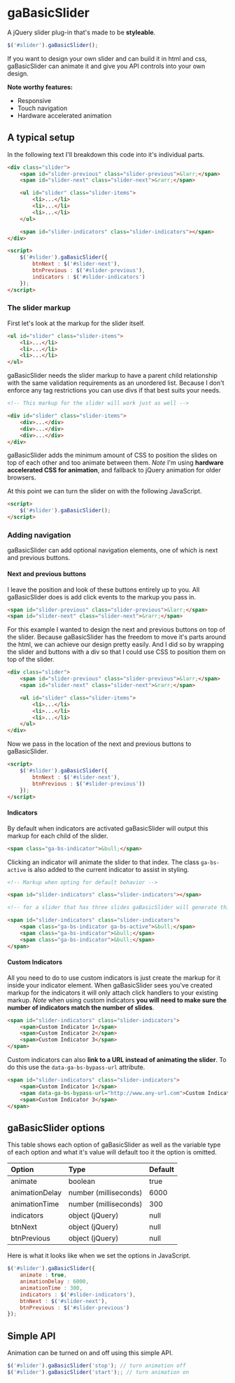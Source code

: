 # gaBasicSlider

A jQuery slider plug-in that's made to be **styleable**.

```javascript
$('#slider').gaBasicSlider();
```

If you want to design your own slider and can build it in html and css, gaBasicSlider can animate it and give you API controls into your own design.

**Note worthy features:**

- Responsive
- Touch navigation
- Hardware accelerated animation

## A typical setup

In the following text I'll breakdown this code into it's individual parts.

```html
<div class="slider">
    <span id="slider-previous" class="slider-previous">&larr;</span>
    <span id="slider-next" class="slider-next">&rarr;</span>

    <ul id="slider" class="slider-items">
        <li>...</li>
        <li>...</li>
        <li>...</li>
    </ul>

    <span id="slider-indicators" class="slider-indicators"></span>
</div>

<script>
    $('#slider').gaBasicSlider({
        btnNext : $('#slider-next'),
        btnPrevious : $('#slider-previous'),
        indicators : $('#slider-indicators')
    });
</script>
```

### The slider markup

First let's look at the markup for the slider itself.

```html
<ul id="slider" class="slider-items">
    <li>...</li>
    <li>...</li>
    <li>...</li>
</ul>
```

gaBasicSlider needs the slider markup to have a parent child relationship with the same validation requirements as an unordered list. Because I don't enforce any tag restrictions you can use divs if that best suits your needs.

```html
<!-- This markup for the slider will work just as well -->

<div id="slider" class="slider-items">
    <div>...</div>
    <div>...</div>
    <div>...</div>
</div>
```
gaBasicSlider adds the minimum amount of CSS to position the slides on top of each other and too animate between them. *Note* I'm using **hardware accelerated CSS for animation**, and fallback to jQuery animation for older browsers.

At this point we can turn the slider on with the following JavaScript.

```html
<script>
    $('#slider').gaBasicSlider();
</script>
```

### Adding navigation

gaBasicSlider can add optional navigation elements, one of which is next and previous buttons.

#### Next and previous buttons

 I leave the position and look of these buttons entirely up to you. All gaBasicSlider does is add click events to the markup you pass in.

```html
<span id="slider-previous" class="slider-previous">&larr;</span>
<span id="slider-next" class="slider-next">&rarr;</span>
```

For this example I wanted to design the next and previous buttons on top of the slider. Because gaBasicSlider has the freedom to move it's parts around the html, we can achieve our design pretty easily. And I did so by wrapping the slider and buttons with a div so that I could use CSS to position them on top of the slider. 

```html
<div class="slider">
    <span id="slider-previous" class="slider-previous">&larr;</span>
    <span id="slider-next" class="slider-next">&rarr;</span>

    <ul id="slider" class="slider-items">
        <li>...</li>
        <li>...</li>
        <li>...</li>
    </ul>
</div>
```

Now we pass in the location of the next and previous buttons to gaBasicSlider.

```html
<script>
    $('#slider').gaBasicSlider({
        btnNext : $('#slider-next'),
        btnPrevious : $('#slider-previous'))
    });
</script>
```

#### Indicators

By default when indicators are activated gaBasicSlider will output this markup for each child of the slider.

```html
<span class="ga-bs-indicator">&bull;</span>
```

Clicking an indicator will animate the slider to that index. The class `ga-bs-active` is also added to the current indicator to assist in styling.

```html
<!-- Markup when opting for default behavior -->

<span id="slider-indicators" class="slider-indicators"></span>

<!-- for a slider that has three slides gaBasicSlider will generate this markup  -->

<span id="slider-indicators" class="slider-indicators">
    <span class="ga-bs-indicator ga-bs-active">&bull;</span>
    <span class="ga-bs-indicator">&bull;</span>
    <span class="ga-bs-indicator">&bull;</span>
</span>
```

#### Custom Indicators

All you need to do to use custom indicators is just create the markup for it inside your indicator element. When gaBasicSlider sees you've created markup for the indicators it will only attach click handlers to your existing markup. *Note* when using custom indicators **you will need to make sure the number of indicators match the number of slides**.

```html
<span id="slider-indicators" class="slider-indicators">
    <span>Custom Indicator 1</span>
    <span>Custom Indicator 2</span>
    <span>Custom Indicator 3</span>
</span>
```

Custom indicators can also **link to a URL instead of animating the slider**. To do this use the `data-ga-bs-bypass-url` attribute.

```html
<span id="slider-indicators" class="slider-indicators">
    <span>Custom Indicator 1</span>
    <span data-ga-bs-bypass-url="http://www.any-url.com">Custom Indicator 2</span>
    <span>Custom Indicator 3</span>
</span>
```


## gaBasicSlider options

This table shows each option of gaBasicSlider as well as the variable type of each option and what it's value will default too it the option is omitted.

| Option                   | Type                  | Default       |
| :----------------------- |:--------------------- | :------------ |
| animate                  | boolean               | true          |
| animationDelay           | number (milliseconds) | 6000          |
| animationTime            | number (milliseconds) | 300           |
| indicators               | object (jQuery)       | null          |
| btnNext                  | object (jQuery)       | null          |
| btnPrevious              | object (jQuery)       | null          |

Here is what it looks like when we set the options in JavaScript.

```javascript
$('#slider').gaBasicSlider({
    animate : true,
    animationDelay : 6000,
    animationTime : 300,
    indicators : $('#slider-indicators'),
    btnNext : $('#slider-next'),
    btnPrevious : $('#slider-previous')
});
```

## Simple API

Animation can be turned on and off using this simple API.

```javascript
$('#slider').gaBasicSlider('stop'); // turn animation off
$('#slider').gaBasicSlider('start');; // turn animation on
```
